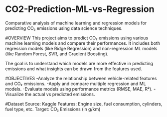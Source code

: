 # CO2-Prediction-ML-vs-Regression
Comparative analysis of machine learning and regression models for predicting CO₂ emissions using data science techniques.

#OVERVIEW
This project aims to predict CO₂ emissions using various machine learning models and compare their performances. It includes both regression models (like Ridge Regression) and non-regression ML models (like Random Forest, SVR, and Gradient Boosting).

The goal is to understand which models are more effective in predicting emissions and what insights can be drawn from the features used.

#OBJECTIVES
-Analyze the relationship between vehicle-related features and CO₂ emissions.
-Apply and compare multiple regression and ML models.
-Evaluate models using performance metrics (RMSE, MAE, R²).
-Visualize the actual vs predicted emissions.

#Dataset
Source: Kaggle
Features: Engine size, fuel consumption, cylinders, fuel type, etc.
Target: CO₂ Emissions (in g/km)
